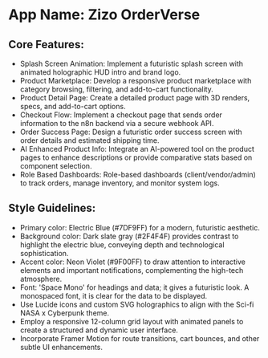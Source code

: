 # **App Name**: Zizo OrderVerse

## Core Features:

- Splash Screen Animation: Implement a futuristic splash screen with animated holographic HUD intro and brand logo.
- Product Marketplace: Develop a responsive product marketplace with category browsing, filtering, and add-to-cart functionality.
- Product Detail Page: Create a detailed product page with 3D renders, specs, and add-to-cart options.
- Checkout Flow: Implement a checkout page that sends order information to the n8n backend via a secure webhook API.
- Order Success Page: Design a futuristic order success screen with order details and estimated shipping time.
- AI Enhanced Product Info: Integrate an AI-powered tool on the product pages to enhance descriptions or provide comparative stats based on component selection.
- Role Based Dashboards: Role-based dashboards (client/vendor/admin) to track orders, manage inventory, and monitor system logs.

## Style Guidelines:

- Primary color: Electric Blue (#7DF9FF) for a modern, futuristic aesthetic.
- Background color: Dark slate gray (#2F4F4F) provides contrast to highlight the electric blue, conveying depth and technological sophistication.
- Accent color: Neon Violet (#9F00FF) to draw attention to interactive elements and important notifications, complementing the high-tech atmosphere.
- Font: 'Space Mono' for headings and data; it gives a futuristic look. A monospaced font, it is clear for the data to be displayed.
- Use Lucide icons and custom SVG holographics to align with the Sci-fi NASA x Cyberpunk theme.
- Employ a responsive 12-column grid layout with animated panels to create a structured and dynamic user interface.
- Incorporate Framer Motion for route transitions, cart bounces, and other subtle UI enhancements.